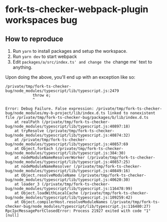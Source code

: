# fork-ts-checker-webpack-plugin workspaces bug

## How to reproduce

1. Run `yarn` to install packages and setup the workspace.
2. Run `yarn dev` to start webpack
3. Edit `packages/a/src/index.ts' and change the `change me` text to anything.

Upon doing the above, you'll end up with an exception like so:
```
/private/tmp/fork-ts-checker-bug/node_modules/typescript/lib/typescript.js:2479
            throw e;
            ^

Error: Debug Failure. False expression: /private/tmp/fork-ts-checker-bug/node_modules/my-b-project/lib/index.d.ts linked to nonexistent file /private/tmp/fork-ts-checker-bug/packages/b/lib/index.d.ts
    at realPath (/private/tmp/fork-ts-checker-bug/node_modules/typescript/lib/typescript.js:40897:18)
    at tryResolve (/private/tmp/fork-ts-checker-bug/node_modules/typescript/lib/typescript.js:40874:32)
    at /private/tmp/fork-ts-checker-bug/node_modules/typescript/lib/typescript.js:40857:69
    at Object.forEach (/private/tmp/fork-ts-checker-bug/node_modules/typescript/lib/typescript.js:384:30)
    at nodeModuleNameResolverWorker (/private/tmp/fork-ts-checker-bug/node_modules/typescript/lib/typescript.js:40857:25)
    at nodeModuleNameResolver (/private/tmp/fork-ts-checker-bug/node_modules/typescript/lib/typescript.js:40849:16)
    at Object.resolveModuleName (/private/tmp/fork-ts-checker-bug/node_modules/typescript/lib/typescript.js:40620:30)
    at loader_3 (/private/tmp/fork-ts-checker-bug/node_modules/typescript/lib/typescript.js:116478:99)
    at Object.loadWithLocalCache (/private/tmp/fork-ts-checker-bug/node_modules/typescript/lib/typescript.js:109259:42)
    at Object.compilerHost.resolveModuleNames (/private/tmp/fork-ts-checker-bug/node_modules/typescript/lib/typescript.js:116480:27)
RpcIpcMessagePortClosedError: Process 21927 exited with code "1" [null]
```

